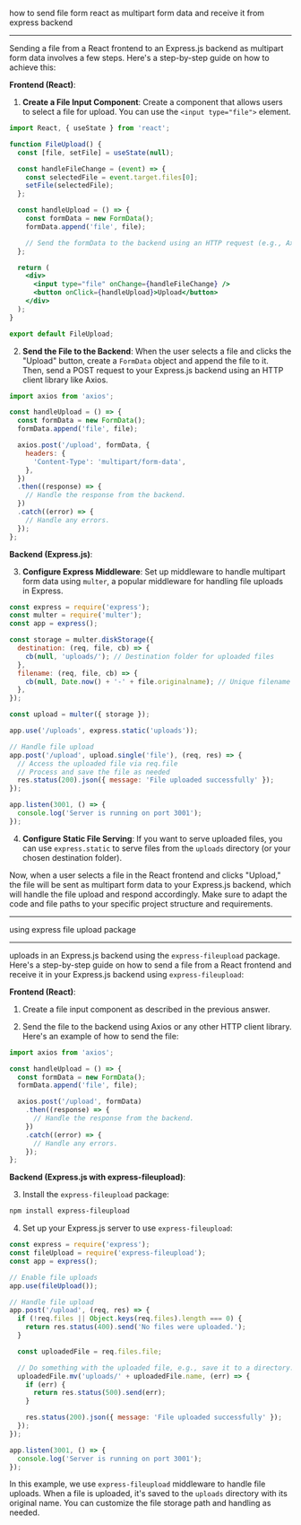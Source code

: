 how to send file form react as multipart form data and receive it from express backend

* * *

Sending a file from a React frontend to an Express.js backend as multipart form data involves a few steps. Here's a step-by-step guide on how to achieve this:

**Frontend (React)**:

1. **Create a File Input Component**: Create a component that allows users to select a file for upload. You can use the `<input type="file">` element.

```jsx
import React, { useState } from 'react';

function FileUpload() {
  const [file, setFile] = useState(null);

  const handleFileChange = (event) => {
    const selectedFile = event.target.files[0];
    setFile(selectedFile);
  };

  const handleUpload = () => {
    const formData = new FormData();
    formData.append('file', file);

    // Send the formData to the backend using an HTTP request (e.g., Axios).
  };

  return (
    <div>
      <input type="file" onChange={handleFileChange} />
      <button onClick={handleUpload}>Upload</button>
    </div>
  );
}

export default FileUpload;
```

2. **Send the File to the Backend**: When the user selects a file and clicks the "Upload" button, create a `FormData` object and append the file to it. Then, send a POST request to your Express.js backend using an HTTP client library like Axios.

```jsx
import axios from 'axios';

const handleUpload = () => {
  const formData = new FormData();
  formData.append('file', file);

  axios.post('/upload', formData, {
    headers: {
      'Content-Type': 'multipart/form-data',
    },
  })
  .then((response) => {
    // Handle the response from the backend.
  })
  .catch((error) => {
    // Handle any errors.
  });
};
```

**Backend (Express.js)**:

3. **Configure Express Middleware**: Set up middleware to handle multipart form data using `multer`, a popular middleware for handling file uploads in Express.

```javascript
const express = require('express');
const multer = require('multer');
const app = express();

const storage = multer.diskStorage({
  destination: (req, file, cb) => {
    cb(null, 'uploads/'); // Destination folder for uploaded files
  },
  filename: (req, file, cb) => {
    cb(null, Date.now() + '-' + file.originalname); // Unique filename
  },
});

const upload = multer({ storage });

app.use('/uploads', express.static('uploads'));

// Handle file upload
app.post('/upload', upload.single('file'), (req, res) => {
  // Access the uploaded file via req.file
  // Process and save the file as needed
  res.status(200).json({ message: 'File uploaded successfully' });
});

app.listen(3001, () => {
  console.log('Server is running on port 3001');
});
```

4. **Configure Static File Serving**: If you want to serve uploaded files, you can use `express.static` to serve files from the `uploads` directory (or your chosen destination folder).

Now, when a user selects a file in the React frontend and clicks "Upload," the file will be sent as multipart form data to your Express.js backend, which will handle the file upload and respond accordingly. Make sure to adapt the code and file paths to your specific project structure and requirements.

* * *
 using express file upload package

* * *
uploads in an Express.js backend using the `express-fileupload` package. Here's a step-by-step guide on how to send a file from a React frontend and receive it in your Express.js backend using `express-fileupload`:

**Frontend (React)**:

1. Create a file input component as described in the previous answer.
    
2. Send the file to the backend using Axios or any other HTTP client library. Here's an example of how to send the file:
    

```jsx
import axios from 'axios';

const handleUpload = () => {
  const formData = new FormData();
  formData.append('file', file);

  axios.post('/upload', formData)
    .then((response) => {
      // Handle the response from the backend.
    })
    .catch((error) => {
      // Handle any errors.
    });
};
```

**Backend (Express.js with express-fileupload)**:

3. Install the `express-fileupload` package:

```bash
npm install express-fileupload
```

4. Set up your Express.js server to use `express-fileupload`:

```javascript
const express = require('express');
const fileUpload = require('express-fileupload');
const app = express();

// Enable file uploads
app.use(fileUpload());

// Handle file upload
app.post('/upload', (req, res) => {
  if (!req.files || Object.keys(req.files).length === 0) {
    return res.status(400).send('No files were uploaded.');
  }

  const uploadedFile = req.files.file;

  // Do something with the uploaded file, e.g., save it to a directory.
  uploadedFile.mv('uploads/' + uploadedFile.name, (err) => {
    if (err) {
      return res.status(500).send(err);
    }

    res.status(200).json({ message: 'File uploaded successfully' });
  });
});

app.listen(3001, () => {
  console.log('Server is running on port 3001');
});
```

In this example, we use `express-fileupload` middleware to handle file uploads. When a file is uploaded, it's saved to the `uploads` directory with its original name. You can customize the file storage path and handling as needed.
